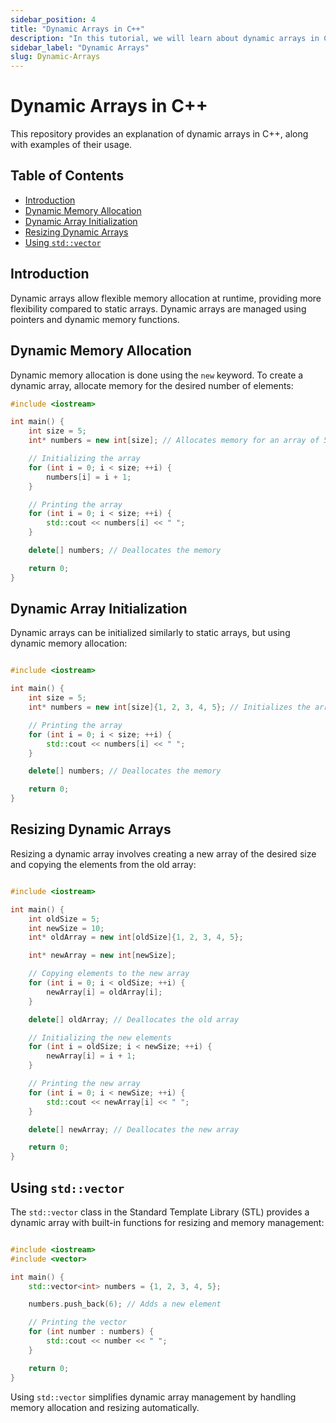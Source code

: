 ```yaml
---
sidebar_position: 4
title: "Dynamic Arrays in C++"
description: "In this tutorial, we will learn about dynamic arrays in C++ programming with the help of examples. Dynamic arrays allow flexible memory allocation at runtime."
sidebar_label: "Dynamic Arrays"
slug: Dynamic-Arrays
---
```


# Dynamic Arrays in C++

This repository provides an explanation of dynamic arrays in C++, along with examples of their usage.

## Table of Contents

- [Introduction](#introduction)
- [Dynamic Memory Allocation](#dynamic-memory-allocation)
- [Dynamic Array Initialization](#dynamic-array-initialization)
- [Resizing Dynamic Arrays](#resizing-dynamic-arrays)
- [Using `std::vector`](#using-stdvector)

## Introduction

Dynamic arrays allow flexible memory allocation at runtime, providing more flexibility compared to static arrays. Dynamic arrays are managed using pointers and dynamic memory functions.

## Dynamic Memory Allocation

Dynamic memory allocation is done using the `new` keyword. To create a dynamic array, allocate memory for the desired number of elements:

```cpp
#include <iostream>

int main() {
    int size = 5;
    int* numbers = new int[size]; // Allocates memory for an array of 5 integers

    // Initializing the array
    for (int i = 0; i < size; ++i) {
        numbers[i] = i + 1;
    }

    // Printing the array
    for (int i = 0; i < size; ++i) {
        std::cout << numbers[i] << " ";
    }

    delete[] numbers; // Deallocates the memory

    return 0;
}
```

## Dynamic Array Initialization

Dynamic arrays can be initialized similarly to static arrays, but using dynamic memory allocation:

```cpp

#include <iostream>

int main() {
    int size = 5;
    int* numbers = new int[size]{1, 2, 3, 4, 5}; // Initializes the array

    // Printing the array
    for (int i = 0; i < size; ++i) {
        std::cout << numbers[i] << " ";
    }

    delete[] numbers; // Deallocates the memory

    return 0;
}
```

## Resizing Dynamic Arrays

Resizing a dynamic array involves creating a new array of the desired size and copying the elements from the old array:

```cpp

#include <iostream>

int main() {
    int oldSize = 5;
    int newSize = 10;
    int* oldArray = new int[oldSize]{1, 2, 3, 4, 5};

    int* newArray = new int[newSize];

    // Copying elements to the new array
    for (int i = 0; i < oldSize; ++i) {
        newArray[i] = oldArray[i];
    }

    delete[] oldArray; // Deallocates the old array

    // Initializing the new elements
    for (int i = oldSize; i < newSize; ++i) {
        newArray[i] = i + 1;
    }

    // Printing the new array
    for (int i = 0; i < newSize; ++i) {
        std::cout << newArray[i] << " ";
    }

    delete[] newArray; // Deallocates the new array

    return 0;
}
```

## Using `std::vector`

The `std::vector` class in the Standard Template Library (STL) provides a dynamic array with built-in functions for resizing and memory management:

```cpp

#include <iostream>
#include <vector>

int main() {
    std::vector<int> numbers = {1, 2, 3, 4, 5};

    numbers.push_back(6); // Adds a new element

    // Printing the vector
    for (int number : numbers) {
        std::cout << number << " ";
    }

    return 0;
}
```

Using `std::vector` simplifies dynamic array management by handling memory allocation and resizing automatically.
